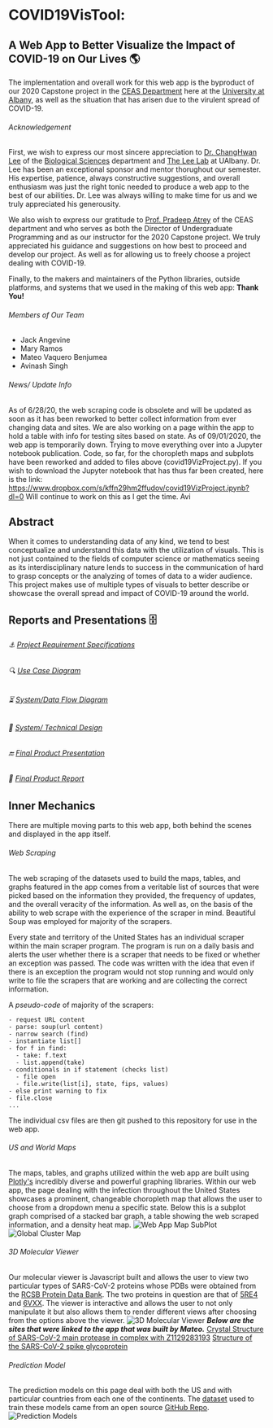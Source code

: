 # COVID19VisTool: 
## A Web App to Better Visualize the Impact of COVID-19 on Our Lives :earth_americas:

The implementation and overall work for this web app is the byproduct of our 2020 Capstone project in the [CEAS Department](https://www.albany.edu/ceas) here 
at the [University at Albany](https://www.albany.edu), as well as the situation that has arisen due to the virulent spread of COVID-19.

###### Acknowledgement
First, we wish to express our most sincere appreciation to [Dr. ChangHwan Lee](https://www.albany.edu/biology/faculty/changhwan-lee) 
of the [Biological Sciences](https://www.albany.edu/biology) department and [The Lee Lab](https://sites.google.com/view/leelab-ua/home?authuser=0) 
at UAlbany. Dr. Lee has been an exceptional sponsor and mentor thorughout our semester. His expertise, patience, always 
constructive suggestions, and overall enthusiasm was just the right tonic needed to produce a web app to the best of our abilities. 
Dr. Lee was always willing to make time for us and we truly appreciated his generousity.

We also wish to express our gratitude to [Prof. Pradeep Atrey](https://www.albany.edu/ceas/faculty/pradeep-k-atrey) of the CEAS department 
and who serves as both the Director of Undergraduate Programming and as our instructor for the 2020 Capstone project. We truly appreciated
his guidance and suggestions on how best to proceed and develop our project. As well as for allowing us to freely choose a project dealing with 
COVID-19.

Finally, to the makers and maintainers of the Python libraries, outside platforms, and systems that we used in the making of this web app:
**Thank You!**

###### Members of Our Team 
- Jack Angevine
- Mary Ramos
- Mateo Vaquero Benjumea
- Avinash Singh

###### News/ Update Info
As of 6/28/20, the web scraping code is obsolete and will be updated as soon as it has been reworked to better collect information from ever changing data and sites. We are also working on a page within the app to hold a table with info for testing sites based on state. 
As of 09/01/2020, the web app is temporarily down. Trying to move everything over into a Jupyter notebook publication. Code, so far, for the choropleth maps and subplots have been reworked and added to files above (covid19VizProject.py). If you wish to download the Jupyter notebook that has thus far been created, here is the link: https://www.dropbox.com/s/kffn29hm2ffudov/covid19VizProject.ipynb?dl=0 
Will continue to work on this as I get the time. Avi
## Abstract
When it comes to understanding data of any kind, we tend to best conceptualize and understand this data with the 
utilization of visuals. This is not just contained to the fields of computer science or mathematics seeing as its 
interdisciplinary nature lends to success in the communication of hard to grasp concepts or the analyzing of tomes 
of data to a wider audience. 
This project makes use of multiple types of visuals to better describe or showcase the overall spread and impact of COVID-19 around 
the world.

## Reports and Presentations :file_cabinet:
###### :anchor: [Project Requirement Specifications](https://www.dropbox.com/s/mjf9wzc38cqfttg/Project_Requirement_Specifications.pdf?dl=0)
###### :mag: [Use Case Diagram](https://www.dropbox.com/s/fdv2z3it79g38s6/Use_Case_Diagram.pdf?dl=0)
###### :hourglass_flowing_sand: [System/Data Flow Diagram](https://www.dropbox.com/s/caztsjp0ioccnpg/System_Flow.pdf?dl=0)
###### :memo: [System/ Technical Design](https://www.dropbox.com/s/irtyzun17drusgg/System__Technical_Design.pdf?dl=0)
###### :end: [Final Product Presentation](https://drive.google.com/file/d/1V-8RB7o4nKUAnf0npCBY0odmbdREjN3t/view?usp=sharing)
###### :page_with_curl: [Final Product Report](https://www.dropbox.com/s/1k4w0zpmpccoiu6/ICSI499_Report_Team_10.pdf?dl=0)

## Inner Mechanics
There are multiple moving parts to this web app, both behind the scenes and displayed in the app itself.
###### Web Scraping
The web scraping of the datasets used to build the maps, tables, and graphs featured in the app comes from a veritable list of sources
that were picked based on the information they provided, the frequency of updates, and the overall veracity of the information. As well as,
on the basis of the ability to web scrape with the experience of the scraper in mind. Beautiful Soup was employed for majority of the scrapers.

Every state and territory of the United States has an individual scraper within the main scraper program. 
The program is run on a daily basis and alerts the user whether there is a scraper that needs to be fixed 
or whether an exception was passed. The code was written with the idea that even if there is an exception 
the program would not stop running and would only write to file the scrapers that are working and are collecting
the correct information. 

A *pseudo-code* of majority of the scrapers:
```
- request URL content
- parse: soup(url content)
- narrow search (find)
- instantiate list[]
- for f in find:
  - take: f.text
  - list.append(take)
- conditionals in if statement (checks list)
  - file open
  - file.write(list[i], state, fips, values) 
- else print warning to fix
- file.close
...
```
The individual csv files are then git pushed to this repository for use in the web app.

###### US and World Maps
The maps, tables, and graphs utilized within the web app are built using [Plotly's](https://plotly.com/) incredibly diverse and 
powerful graphing libraries. Within our web app, the page dealing with the infection throughout the United States showcases a prominent,
changeable choropleth map that allows the user to choose from a dropdown menu a specific state. Below this is a subplot graph comprised of
a stacked bar graph, a table showing the web scraped information, and a density heat map. 
![Web App Map SubPlot](https://i.imgur.com/HhuEuBD.jpg)
![Global Cluster Map](https://i.imgur.com/0rB9Xio.jpg)

###### 3D Molecular Viewer
Our molecular viewer is Javascript built and allows the user to view two particular types of SARS-CoV-2 proteins whose PDBs were obtained from the [RCSB Protein Data Bank](https://www.rcsb.org/). The two proteins in question are that of [5RE4](https://www.rcsb.org/structure/5RE4) and [6VXX](https://www.rcsb.org/structure/6VXX). The viewer is interactive and allows the user to not only manipulate it but also allows them to render different views after choosing from the options above the viewer.
![3D Molecular Viewer](https://i.imgur.com/EKSeMPr.jpg)
__*Below are the sites that were linked to the app that was built by Mateo.*__
[Crystal Structure of SARS-CoV-2 main protease in complex with Z1129283193](https://mateov97.github.io/Molecule/)
[Structure of the SARS-CoV-2 spike glycoprotein](https://mateov97.github.io/Molecule2/)

###### Prediction Model
The prediction models on this page deal with both the US and with particular countries from each one of the continents. The [dataset](https://github.com/datasets/covid-19) used to train these models came from an open source [GitHub Repo](https://github.com/datasets). 
![Prediction Models](https://i.imgur.com/ZvupAar.jpg)




